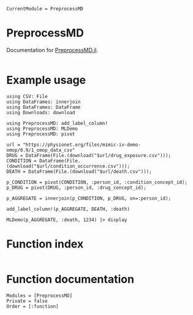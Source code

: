 ```@meta
CurrentModule = PreprocessMD
```

# PreprocessMD

Documentation for [PreprocessMD.jl](https://github.com/bcbi/PreprocessMD.jl).

```@contents
```

# Example usage

```@example
using CSV: File
using DataFrames: innerjoin
using DataFrames: DataFrame
using Downloads: download

using PreprocessMD: add_label_column!
using PreprocessMD: MLDemo
using PreprocessMD: pivot

url = "https://physionet.org/files/mimic-iv-demo-omop/0.9/1_omop_data_csv"
DRUG = DataFrame(File.(download("$url/drug_exposure.csv")));
CONDITION = DataFrame(File.(download("$url/condition_occurrence.csv")));
DEATH = DataFrame(File.(download("$url/death.csv")));

p_CONDITION = pivot(CONDITION, :person_id, :condition_concept_id);
p_DRUG = pivot(DRUG, :person_id, :drug_concept_id);

p_AGGREGATE = innerjoin(p_CONDITION, p_DRUG, on=:person_id);

add_label_column!(p_AGGREGATE, DEATH, :death)

MLDemo(p_AGGREGATE, :death, 1234) |> display
```
# Function index

```@index
```

# Function documentation

```@autodocs
Modules = [PreprocessMD]
Private = false
Order = [:function]
```
